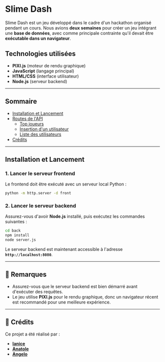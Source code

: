 # Slime Dash

Slime Dash est un jeu développé dans le cadre d'un hackathon organisé pendant un cours. Nous avions **deux semaines** pour créer un jeu intégrant une **base de données**, avec comme principale contrainte qu'il devait être **exécutable dans un navigateur**.

## Technologies utilisées
- **PIXI.js** (moteur de rendu graphique)
- **JavaScript** (langage principal)
- **HTML/CSS** (interface utilisateur)
- **Node.js** (serveur backend)

---

## Sommaire
- [Installation et Lancement](#installation-et-lancement)
- [Routes de l'API](#routes-de-lapi)
  - [Top joueurs](#top-joueurs)
  - [Insertion d'un utilisateur](#insertion-dun-utilisateur)
  - [Liste des utilisateurs](#liste-des-utilisateurs)
- [Crédits](#credits)

---

## Installation et Lancement

### 1. Lancer le serveur frontend
Le frontend doit être exécuté avec un serveur local Python :
```bash
python -m http.server -d front
```

### 2. Lancer le serveur backend
Assurez-vous d'avoir **Node.js** installé, puis exécutez les commandes suivantes :
```bash
cd back
npm install
node server.js
```
Le serveur backend est maintenant accessible à l'adresse **`http://localhost:8080`**.

---

## 📌 Remarques
- Assurez-vous que le serveur backend est bien démarré avant d'exécuter des requêtes.
- Le jeu utilise **PIXI.js** pour le rendu graphique, donc un navigateur récent est recommandé pour une meilleure expérience.

---

## 📜 Crédits
Ce projet a été réalisé par :
- **[Ianice](https://github.com/ianice-lng)**
- **[Anatole](https://github.com/Bat000l)**
- **[Angelo](https://github.com/atlas161)**


